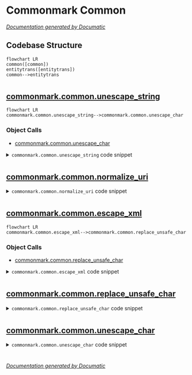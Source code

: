 # Commonmark Common

[_Documentation generated by Documatic_](https://www.documatic.com)

<!---Documatic-section-Codebase Structure-start--->
## Codebase Structure

<!---Documatic-block-system_architecture-start--->
```mermaid
flowchart LR
common([common])
entitytrans([entitytrans])
common-->entitytrans
```
<!---Documatic-block-system_architecture-end--->

# #
<!---Documatic-section-Codebase Structure-end--->

<!---Documatic-section-commonmark.common.unescape_string-start--->
## [commonmark.common.unescape_string](9-commonmark_common.md#commonmark.common.unescape_string)

<!---Documatic-section-unescape_string-start--->
```mermaid
flowchart LR
commonmark.common.unescape_string-->commonmark.common.unescape_char
```

### Object Calls

* [commonmark.common.unescape_char](9-commonmark_common.md#commonmark.common.unescape_char)

<!---Documatic-block-commonmark.common.unescape_string-start--->
<details>
	<summary><code>commonmark.common.unescape_string</code> code snippet</summary>

```python
def unescape_string(s):
    if re.search(reBackslashOrAmp, s):
        return re.sub(reEntityOrEscapedChar, lambda m: unescape_char(m.group()), s)
    else:
        return s
```
</details>
<!---Documatic-block-commonmark.common.unescape_string-end--->
<!---Documatic-section-unescape_string-end--->

# #
<!---Documatic-section-commonmark.common.unescape_string-end--->

<!---Documatic-section-commonmark.common.normalize_uri-start--->
## [commonmark.common.normalize_uri](9-commonmark_common.md#commonmark.common.normalize_uri)

<!---Documatic-section-normalize_uri-start--->
<!---Documatic-block-commonmark.common.normalize_uri-start--->
<details>
	<summary><code>commonmark.common.normalize_uri</code> code snippet</summary>

```python
def normalize_uri(uri):
    try:
        return quote(uri.encode('utf-8'), safe=str(';/@:+?=&()%#*,'))
    except UnicodeDecodeError:
        s = quote(uri.encode('utf-8'))
        s = re.sub('%40', '@', s)
        s = re.sub('%3A', ':', s)
        s = re.sub('%2B', '+', s)
        s = re.sub('%3F', '?', s)
        s = re.sub('%3D', '=', s)
        s = re.sub('%26', '&', s)
        s = re.sub('%28', '(', s)
        s = re.sub('%29', ')', s)
        s = re.sub('%25', '%', s)
        s = re.sub('%23', '#', s)
        s = re.sub('%2A', '*', s)
        s = re.sub('%2C', ',', s)
        return s
```
</details>
<!---Documatic-block-commonmark.common.normalize_uri-end--->
<!---Documatic-section-normalize_uri-end--->

# #
<!---Documatic-section-commonmark.common.normalize_uri-end--->

<!---Documatic-section-commonmark.common.escape_xml-start--->
## [commonmark.common.escape_xml](9-commonmark_common.md#commonmark.common.escape_xml)

<!---Documatic-section-escape_xml-start--->
```mermaid
flowchart LR
commonmark.common.escape_xml-->commonmark.common.replace_unsafe_char
```

### Object Calls

* [commonmark.common.replace_unsafe_char](9-commonmark_common.md#commonmark.common.replace_unsafe_char)

<!---Documatic-block-commonmark.common.escape_xml-start--->
<details>
	<summary><code>commonmark.common.escape_xml</code> code snippet</summary>

```python
def escape_xml(s):
    if s is None:
        return ''
    if re.search(reXmlSpecial, s):
        return re.sub(reXmlSpecial, lambda m: replace_unsafe_char(m.group()), s)
    else:
        return s
```
</details>
<!---Documatic-block-commonmark.common.escape_xml-end--->
<!---Documatic-section-escape_xml-end--->

# #
<!---Documatic-section-commonmark.common.escape_xml-end--->

<!---Documatic-section-commonmark.common.replace_unsafe_char-start--->
## [commonmark.common.replace_unsafe_char](9-commonmark_common.md#commonmark.common.replace_unsafe_char)

<!---Documatic-section-replace_unsafe_char-start--->
<!---Documatic-block-commonmark.common.replace_unsafe_char-start--->
<details>
	<summary><code>commonmark.common.replace_unsafe_char</code> code snippet</summary>

```python
def replace_unsafe_char(s):
    return UNSAFE_MAP.get(s, s)
```
</details>
<!---Documatic-block-commonmark.common.replace_unsafe_char-end--->
<!---Documatic-section-replace_unsafe_char-end--->

# #
<!---Documatic-section-commonmark.common.replace_unsafe_char-end--->

<!---Documatic-section-commonmark.common.unescape_char-start--->
## [commonmark.common.unescape_char](9-commonmark_common.md#commonmark.common.unescape_char)

<!---Documatic-section-unescape_char-start--->
<!---Documatic-block-commonmark.common.unescape_char-start--->
<details>
	<summary><code>commonmark.common.unescape_char</code> code snippet</summary>

```python
def unescape_char(s):
    if s[0] == '\\':
        return s[1]
    else:
        return HTMLunescape(s)
```
</details>
<!---Documatic-block-commonmark.common.unescape_char-end--->
<!---Documatic-section-unescape_char-end--->

# #
<!---Documatic-section-commonmark.common.unescape_char-end--->

[_Documentation generated by Documatic_](https://www.documatic.com)